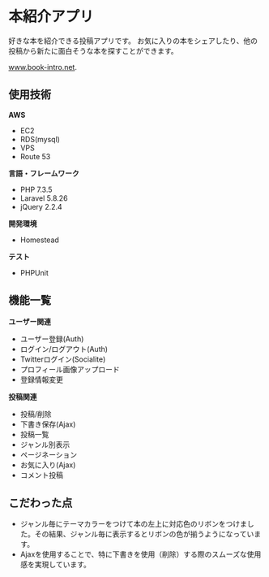 # 本紹介アプリ
好きな本を紹介できる投稿アプリです。
お気に入りの本をシェアしたり、他の投稿から新たに面白そうな本を探すことができます。

www.book-intro.net.

## 使用技術
**AWS**
* EC2
* RDS(mysql)
* VPS
* Route 53

**言語・フレームワーク**
* PHP 7.3.5
* Laravel 5.8.26
* jQuery 2.2.4

**開発環境**
* Homestead

**テスト**
* PHPUnit

## 機能一覧

**ユーザー関連**
* ユーザー登録(Auth)
* ログイン/ログアウト(Auth)
* Twitterログイン(Socialite)
* プロフィール画像アップロード
* 登録情報変更

**投稿関連**
* 投稿/削除
* 下書き保存(Ajax)
* 投稿一覧
* ジャンル別表示
* ページネーション
* お気に入り(Ajax)
* コメント投稿


## こだわった点
* ジャンル毎にテーマカラーをつけて本の左上に対応色のリボンをつけました。その結果、ジャンル毎に表示するとリボンの色が揃うようになっています。
* Ajaxを使用することで、特に下書きを使用（削除）する際のスムーズな使用感を実現しています。
